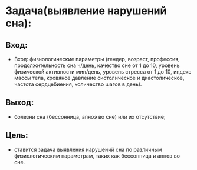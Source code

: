 # Задача(выявление нарушений сна):
## Вход:
- Вход: физиологические параметры (гендер, возраст, профессия, продолжительность сна ч/день, качество сне от 1 до 10, уровень физической активности мин/день, уровень стресса от 1 до 10, индекс массы тела, кровяное давление систолическое и диастолическое, частота сердцебиения, количество шагов в день).
## Выход:
- болезни сна (бессонница, апноэ во сне) или их отсутствие;
## Цель:
- ставится задача выявления нарушений сна по различным физиологическим параметрам, таких как бессонница и апноэ во сне.
